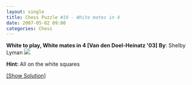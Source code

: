 ```yaml
---
layout: single
title: Chess Puzzle #19 - White mates in 4
date: 2007-05-02 09:00
categories: Chess
---
```

<strong>White to play, White mates in 4 [Van den Doel-Heinatz '03]</strong>
<strong>By</strong>: Shelby Lyman
<img src="http://www.abluestar.com/scripts/chess_image.php?ff=6k1/q7/7Q/p6p/3p4/P4P2/r1r3PP/1N2R1K1" />

<strong> Hint: </strong>All on the white squares

<!--more-->
<a href="javascript:ReverseContentDisplay('chess_solution')">[Show Solution]</a>
<p id="chess_solution" style="clear: both; padding: 5px; display: none">1. Re8ch Kf7 2. Qe6ch Kg7 3. Rg8ch Kh7 4.Qg6 mate</p>
